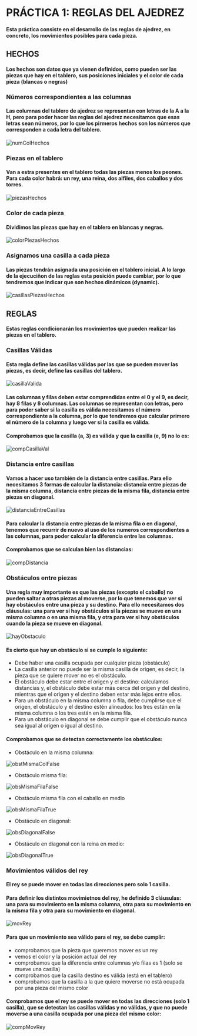 # PRÁCTICA 1: REGLAS DEL AJEDREZ

#### Esta práctica consiste en el desarrollo de las reglas de ajedrez, en concreto, los movimientos posibles para cada pieza.

## HECHOS
#### Los hechos son datos que ya vienen definidos, como pueden ser las piezas que hay en el tablero, sus posiciones iniciales y el color de cada pieza (blancas o negras)

### Números correspondientes a las columnas
#### Las columnas del tablero de ajedrez se representan con letras de la A a la H, pero para poder hacer las reglas del ajedrez necesitamos que esas letras sean números, por lo que los pirmeros hechos son los números que corresponden a cada letra del tablero.
![numColHechos](https://user-images.githubusercontent.com/72817265/197282861-e8fb9a5f-4f84-4d22-a534-25be6c304e3e.png)

### Piezas en el tablero
#### Van a estra presentes en el tablero todas las piezas menos los peones. Para cada color habrá: un rey, una reina, dos alfiles, dos caballos y dos torres.
![piezasHechos](https://user-images.githubusercontent.com/72817265/197284038-3b4b3f10-68d7-495d-bf2a-f4d4e4b62a01.png)

### Color de cada pieza 
#### Dividimos las piezas que hay en el tablero en blancas y negras.
![colorPiezasHechos](https://user-images.githubusercontent.com/72817265/197326140-c41b9787-7de7-40b7-a317-d9899aa0d351.png)

### Asignamos una casilla a cada pieza
#### Las piezas tendrán asignada una posición en el tablero inicial. A lo largo de la ejecuciñon de las reglas esta posición puede cambiar, por lo que tendremos que indicar que son hechos dinámicos (dynamic).
![casillasPiezasHechos](https://user-images.githubusercontent.com/72817265/197326202-fe68fc7f-ab1f-4a7f-aad4-a259891d6550.png)


## REGLAS
#### Estas reglas condicionarán los movimientos que pueden realizar las piezas en el tablero.

### Casillas Válidas
#### Esta regla define las casillas válidas por las que se pueden mover las piezas, es decir, define las casillas del tablero.
![casillaValida](https://user-images.githubusercontent.com/72817265/197326352-8a5b2221-bfe0-4241-9f7f-1fb7bab179d6.png)

#### Las columnas y filas deben estar comprendidas entre el 0 y el 9, es decir, hay 8 filas y 8 columnas. Las columnas se representan con letras, pero para poder saber si la casilla es válida necesitamos el número correspondiente a la columna, por lo que tendremos que calcular primero el número de la columna y luego ver si la casilla es válida.
#### Comprobamos que la casilla (a, 3) es válida y que la casilla (e, 9) no lo es:
![compCasillaVal](https://user-images.githubusercontent.com/72817265/197326496-59897bc3-dff9-4d61-aeac-d8ecb231cd00.png)

### Distancia entre casillas
#### Vamos a hacer uso también de la distancia entre casillas. Para ello necesitamos 3 formas de calcular la distancia: distancia entre piezas de la misma columna, distancia entre piezas de la misma fila, distancia entre piezas en diagonal.
![distanciaEntreCasillas](https://user-images.githubusercontent.com/72817265/197326849-4bb57167-5034-45a6-9e10-e77e66e8dfed.png)
#### Para calcular la distancia entre piezas de la misma fila o en diagonal, tenemos que recurrir de nuevo al uso de los numeros correspondientes a las columnas, para poder calcular la diferencia entre las columnas.

#### Comprobamos que se calculan bien las distancias:
![compDistancia](https://user-images.githubusercontent.com/72817265/197326975-18dd4dc3-6293-4bd6-80ed-432341fd8fe3.png)

### Obstáculos entre piezas
#### Una regla muy importante es que las piezas (excepto el caballo) no pueden saltar a otras piezas al moverse, por lo que tenemos que ver si hay obstáculos entre una pieza y su destino. Para ello necesitamos dos cláusulas: una para ver si hay obstáculos si la piezas se mueve en una misma columna o en una misma fila, y otra para ver si hay obstáculos cuando la pieza se mueve en diagonal.
![hayObstaculo](https://user-images.githubusercontent.com/72817265/197327187-9f584e44-e68f-4372-992e-64a9be2c14a0.png)
#### Es cierto que hay un obstáculo si se cumple lo siguiente:
- Debe haber una casilla ocupada por cualquier pieza (obstáculo)
- La casilla anterior no puede ser la misma casilla de origen, es decir, la pieza que se quiere mover no es el obstáculo.
- El obstáculo debe estar entre el origen y el destino: calculamos distancias y, el obstáculo debe estar más cerca del origen y del destino, mientras que el origen y el destino deben estar más lejos entre ellos.
- Para un obstáculo en la misma columna o fila, debe cumplirse que el origen, el obstáculo y el destino estén alineados: los tres están en la misma columna o los tres están en la misma fila.
- Para un obstáculo en diagonal se debe cumplir que el obstáculo nunca sea igual al origen o igual al destino.

#### Comprobamos que se detectan correctamente los obstáculos:
- Obstáculo en la misma columna:

![obstMismaColFalse](https://user-images.githubusercontent.com/72817265/197328126-b0027de7-ee2a-4659-9c32-cb9dab8574fe.png)

- Obstáculo misma fila:

![obsMismaFilaFalse](https://user-images.githubusercontent.com/72817265/197328138-b93dd9d3-308c-4e40-8da8-62adfa439c06.png)

- Obstáculo misma fila con el caballo en medio

![obsMismaFilaTrue](https://user-images.githubusercontent.com/72817265/197328158-e27c860b-882b-4bce-a7a9-058e6fe68ae8.png)

- Obstáculo en diagonal:

![obsDiagonalFalse](https://user-images.githubusercontent.com/72817265/197328435-d095fd27-bdc2-46a1-ad2a-3eb880e41a9c.png)

- Obstáculo en diagonal con la reina en medio:

![obsDiagonalTrue](https://user-images.githubusercontent.com/72817265/197328451-eea82eb8-f6bf-44ca-ad56-00dfa9449393.png)


### Movimientos válidos del rey
#### El rey se puede mover en todas las direcciones pero solo 1 casilla.
#### Para definir los distintos movimietnos del rey, he definido 3 cláusulas: una para su movimiento en la misma columna, otra para su movimiento en la misma fila y otra para su movimiento en diagonal.
![movRey](https://user-images.githubusercontent.com/72817265/197328929-35860d91-24ac-4f7a-9130-b79af5730534.png)

#### Para que un movimiento sea válido para el rey, se debe cumplir:
- comprobamos que la pieza que queremos mover es un rey
- vemos el color y la posición actual del rey
- comprobamos que la diferencia entre columnas y/o filas es 1 (solo se mueve una casilla)
- comprobamos que la casilla destino es válida (está en el tablero)
- comprobamos que la casilla a la que quiere moverse no está ocupada por una pieza del mismo color


#### Comprobamos que el rey se puede mover en todas las direcciones (solo 1 casilla), que se detectan las casillas válidas y no válidas, y que no puede moverse a una casilla ocupada por una pieza del mismo color:
![compMovRey](https://user-images.githubusercontent.com/72817265/197329724-9e056aa8-e936-4a68-834a-4ef7ca1afe4a.png)










